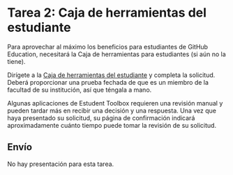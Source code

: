 # Tarea 2: Caja de herramientas del estudiante
Para aprovechar al máximo los beneficios para estudiantes de GitHub Education, necesitará la Caja de herramientas para estudiantes (si aún no la tiene).

Dirígete a la [Caja de herramientas del estudiante](https://education.github.com/pack/join) y completa la solicitud. Deberá proporcionar una prueba fechada de que es un miembro de la facultad de su institución, así que téngala a mano.

Algunas aplicaciones de Estudent Toolbox requieren una revisión manual y pueden tardar más en recibir una decisión y una respuesta. Una vez que haya presentado su solicitud, su página de confirmación indicará aproximadamente cuánto tiempo puede tomar la revisión de su solicitud.

## Envío
No hay presentación para esta tarea.
